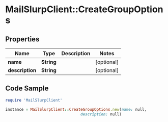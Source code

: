 # MailSlurpClient::CreateGroupOptions

## Properties

Name | Type | Description | Notes
------------ | ------------- | ------------- | -------------
**name** | **String** |  | [optional] 
**description** | **String** |  | [optional] 

## Code Sample

```ruby
require 'MailSlurpClient'

instance = MailSlurpClient::CreateGroupOptions.new(name: null,
                                 description: null)
```


